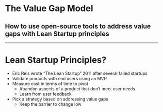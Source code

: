 # The Value Gap Model
## How to use open-source tools to address value gaps with Lean Startup principles

---

# Lean Startup Principles?

- Eric Reis wrote “The Lean Startup” 2011 after several failed startups
- Validate products with end users using an MVP
- Measure cost in terms of time to pivot 
  - Abandon aspects of a product that don’t meet user needs
  - Learn from user feedback
- Pick a strategy based on addressing value gaps 
  - Keep the barrier to change low


